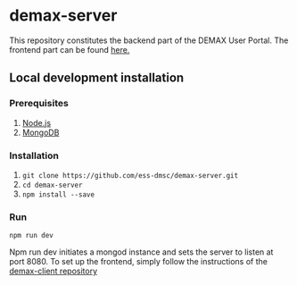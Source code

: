 # demax-server

This repository constitutes the backend part of the DEMAX User Portal. 
The frontend part can be found <a href="https://github.com/ess-dmsc/demax-client">here.</a>

## Local development installation

### Prerequisites
1. [Node.js](https://nodejs.org)
2. [MongoDB](https://www.mongodb.com)

### Installation
1. ```git clone https://github.com/ess-dmsc/demax-server.git```
2. ```cd demax-server```
3. ```npm install --save```

### Run
```npm run dev```

Npm run dev initiates a mongod instance and sets the server to listen at port 8080.
To set up the frontend, simply follow the instructions of the <a href="https://github.com/ess-dmsc/demax-client">demax-client repository</a>
